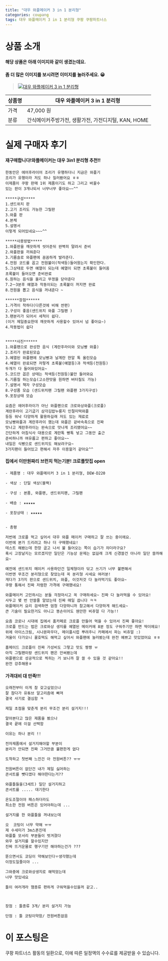 ```yaml
---
title: "대우 와플메이커 3 in 1 분리형"
categories: coupang
tags: 대우 와플메이커 3 in 1 분리형 쿠팡 쿠팡파트너스
---
```

# 상품 소개
#### 해당 상품은 아래 이미지와 같이 생겼는데요. 
#### 좀 더 많은 이미지를 보시려면 이미지를 눌러주세요. 😀
> [![대우 와플메이커 3 in 1 분리형](https://static.coupangcdn.com/image/affiliate/banner/6d0f8bf4ec8042c72714b5b896e24a3a@2x.jpg)](https://coupa.ng/bPdJ2j)

상품명 | 대우 와플메이커 3 in 1 분리형
-------|-------
가격 | 47,000 원
분류 | 간식메이커주방가전, 생활가전, 가전디지털, KAN, HOME

# 실제 구매자 후기

####    재구매합니다!와플메이커는 대우 3in1 분리형 추천!!
    한동안은 에어후라이어 조리가 유행하더니 지금은 와플기
    조리가 유행이라 저도 하나 질러봤어요 ㅎㅎ
    이제품이 쿠팡 판매 1위 제품이기도 하고 그리고 바꿀수 
    있는 판이 3개나되서 너무너무 좋아요~~^^
    
    *****구성*****
    1.샌드위치 판
    2.고기 조리도 가능한 그릴판
    3.와플 판
    4.본체
    5.설명서 
    이렇게 되어있네요~~~^^
    
    *****사용방법*****
    1.와플판을 깨끗하게 씻어준뒤 완벽히 말려서 준비
    2.와플판을 끼워준다
    3.기름솔로 와플팬에 꼼꼼하게 발라준다.
    4.전원 코드를 꼽고 전원불이(적색등)들어왔는지 확인한다.
    5.그상태로 두면 예열이 되는데 예열이 되면 초록불이 들어옴
    초록불이 들어오면 준비완료
    6.원하는 음식을 올리고 뚜껑을 닫아준다
    7.2ㅡ3분후 예열과 작동이되는 초록불이 꺼지면 완료
    8.전원을 뽑고 음식을 꺼내준다 ~
    
    ******장점******
    1.가격이 착하다(다른것에 비해 싼편)
    2.구성이 좋음(샌드위치 와플 그릴팬 )
    3.팬분리가 되어서 세척이 쉽다.
    (이거 제일중요한데 깨끗하게 사용할수 있어서 넘 좋아요~)
    4.작동법이 쉽다 
    
    
    *****사진******
    1.와플팬으로 완성한 음식 (계란후라이와 모닝빵 와플)
    2.조리가 완료된모습
    3.예열된 와플팬에 모닝빵과 날계란 한알 톡 올린모습
    4.예열이 완료되면 저렇게 초록불(예열등)과 적색등(전원등)
    두개가 다 들어와있어요~
    5.코드만 꼽은 상태는 적색등(전원등)불만 들어와요
    6.기름칠 하는모습(고소한맛을 원하면 버터칠도 가능)
    7.설명서 책자 구성모습
    8.구성품 모습 (샌드위치팬 그릴팬 와플팬 3가지구성)
    9.포장상태 모습
    
    요즘은 에어후라이가 아닌 와플팬으로 크로와상와플(크로플)
    계란후라이 고기굽기 삼각김밥누룽지 인절미떡와플 
    등등 워낙 다양하게 활용하길래 저도 있는 재료로 
    모닝빵와플과 계란후라이 했는데 와플은 겉바속촉으로 진짜
    맛나고 계란후라이는 완숙으로 맛나게 조리됐어요~~
    간단하게 아침식사 대용으로 계란톡 빵톡 넣고 그동안 출근
    준비하니까 여유롭고 편하고 좋아요~~
    내일은 식빵으로 샌드위치도 해보려구요~
    3가지팬이 들어있고 편해서 자주 이용할거 같아요^^

####    집에서 이만원짜리 브런치 먹는기분! 크로플맛집 open
    - 제품명 : 대우 와플메이커 3 in 1 분리형, DEW-D220
    
    - 색상 : 단일 색상(블랙)
    
    - 구성 : 본품, 와플팬, 샌드위치팬, 그릴팬
    
    - 배송 : ★★★★★
    
    - 포장상태 : ★★★★★
    
    
    - 총평
    
    저번에 크로플 먹고 싶어서 대우 와플 메이커 구매하고 잘 쓰는 중이에요.
    이번에 본가 드리려고 하나 더 구매했네요!
    테스트 해봤는데 한창 굽고 나서 불 들어오는 쪽이 습기가 차더라구요?
    혹시 고장날지는 모르겠지만 일단은 기능상 문제는 없길래 크게 신경쓸건 아니라 일단 쓸까해요~
    
    예전에 샌드위치 메이커 사용하던건 일체형이라 닦고 쓰기가 너무 불편해서
    이번엔 무조건 분리형으로 찾았는데 꼭 분리형 사세요 여러분!
    게다가 3가지 판으로 샌드위치, 와플, 이것저것 다 눌러먹기도 좋아요~
    쿠팡 통해서 진짜 저렴한 가격에 구매했네요!
    
    와플메이커 고민하시는 분들 걱정마시고 꼭 구매하세요~ 진짜 다 눌러먹을 수 있어요!
    사두고 몇 번 안쓸줄 알았는데 진짜 매일 씁니다 ㅋㅋ
    와플메이커 요리 검색하면 엄청 다양하니까 참고해서 다양하게 해드세요~
    큰 기술이 필요한거도 아니고 똥손이어도 웬만한 비쥬얼 다 가능!!
    
    요즘 코로나 시대에 집에서 홈카페로 크로플 만들어 먹을 수 있어서 진짜 좋아요!
    크로플 만드는 법은 크로와상 생지를 예열된 메이커에 8분 정도 구워주기만 하면 딱이에요!
    위에 아이스크림, 시나몬파우더, 메이플시럽 뿌려주니 카페에서 파는 비쥬얼 :)
    겨울이 다가오니 꿀호떡도 해먹고 싶어서 와플팬에 눌러봤는데 완전 예쁘고 맛있었어요 ㅎㅎ
    
    홈메이드 크로플이 진짜 가성비도 그렇고 맛도 짱짱 ㅠ
    아직 그릴팬이랑 샌드위치 팬은 안써봤는데
    와플팬으로 성공적으로 찍히는 거 보니까 잘 쓸 수 있을 것 같아요!!
    완전 강추해용ㅎ

####    가격대비 대 만족!!!
    오래전부터 이게 참 갖고싶었으나
    잘 참다가 유튜브 알고리즘애 빠져
    결국 사기로 결심함 ㅋ
    
    제일 초점을 맞춘게 분리 무조건 분리 설거지!!!
    
    알아본다고 많은 제품을 봤으나 
    결국 끝에 이걸 선택함
    
    이유는 하나 분리 !!
    
    전자제품에서 설거지해야할 부분이
    분리가 안되면 진짜 그거만큼 불편한게 없다 
    
    도착하고 첫번째 느낀건 아 전원버튼?? ㅠㅠ
    
    전원버튼이 없단건 내가 제일 싫어하는
    콘서트를 뺏다꼈다 해야한다는거??
    
    와플틀들을(3세트) 일단 설거지하고
    콘서트를 ..... 대기한다
    
    온도조절이야 패스하더라도 
    최소한 전원 버튼은 있어야하는데 ...
    
    설거지를 한 와플틀을 꺼내보는데
    
    오  코팅이 너무 약해 ㅠㅠ
    제 수세미가 3m스폰진데
    와플틀 모서리 부분들이 벗겨졌다
    와우 설거지를 할수있지만
    진짜 뜨거운물로 행구기만 해야하는건가 ???
    
    뜯으면서도 코딩이 약해보인다ㅜ생각했는데
    이정도일줄이야 ...
    
    그와중에 크로와상생지로 해먹었는데
    너무 맛있네요  
    
    틀이 여러개라 햄종류 편하게 구워먹을수있을꺼 같고..
    
    
    
    장점 : 틀종류 3개/ 분리 설거지 가능  
    
    단점 : 틀 코팅이약함/ 전원버튼없음

# 이 포스팅은
쿠팡 파트너스 활동의 일환으로, 이에 따른 일정액의 수수료를 제공받을 수 있습니다.


